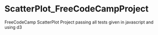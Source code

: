 # ScatterPlot_FreeCodeCampProject
FreeCodeCamp ScatterPlot Project passing all tests given in javascript and using d3
